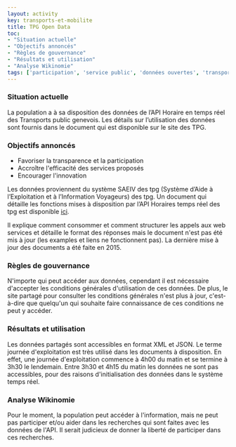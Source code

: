 ```yaml
---
layout: activity
key: transports-et-mobilite
title: TPG Open Data
toc:
- "Situation actuelle"
- "Objectifs annoncés"
- "Règles de gouvernance"
- "Résultats et utilisation"
- "Analyse Wikinomie"
tags: ['participation', 'service public', 'données ouvertes', 'transports']
---
```


### Situation actuelle

La population a à sa disposition des données de l’API Horaire en temps réel des Transports public genevois. Les détails sur l’utilisation des données sont  fournis dans le document qui est disponible sur le site des TPG.

### Objectifs annoncés

* Favoriser la transparence et la participation
* Accroître l'efficacité des services proposés
* Encourager l'innovation

Les données proviennent du système SAEIV des tpg (Système d’Aide à l’Exploitation et à l’Information Voyageurs) des tpg.
Un document qui détaille les fonctions mises à disposition par l’API Horaires temps réel des tpg est disponible [ici](https://www.tpg.ch/sites/default/files/2019-11/Opendata_tpg_documentation_utilisateurs_v12.pdf).

Il explique comment consommer et comment structurer les appels aux web services et détaille le format des réponses 
mais le document n'est pas été mis à jour (les examples et liens ne fonctionnent pas). La dernière mise à jour des documents a été faite en 2015.

### Règles de gouvernance

N'importe qui peut accéder aux données, cependant il est nécessaire d'accepter les conditions générales d'utilisation de ces données. De plus, le site partagé pour consulter les conditions générales n'est plus à jour, c'est-à-dire que quelqu'un qui souhaite faire connaissance de ces conditions ne peut y accéder.

### Résultats et utilisation

Les données partagés sont accessibles en format XML et JSON. Le terme journée d'exploitation est très utilisé dans les documents à 
disposition. En effet, une journée d'exploitation commence à 4h00 du matin et se termine à 3h30 le lendemain. Entre 3h30 et 4h15 du matin les données ne  sont pas accessibles, pour des raisons d'initialisation des données dans le système temps réel. 

### Analyse Wikinomie

Pour le moment, la population peut accéder à l'information, mais ne peut pas  participer et/ou aider dans les recherches qui sont faites avec les données de l'API. Il serait judicieux de donner la liberté de participer dans ces  recherches.